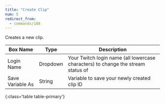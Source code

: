 ```yaml
---
title: "Create Clip"
num: 5
redirect_from:
  - commands/188
---
```


Creates a new clip.

| Box Name | Type | Description | 
|-------|--------|--------
|Login Name | Dropdown |Your Twitch login name (all lowercase characters) to change the stream status of
|Save Variable As|String|Variable to save your newly created clip ID
{:class='table table-primary'}











